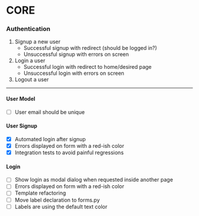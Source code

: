 CORE
========================
### Authentication
1. Signup a new user
    * Successful signup with redirect (should be logged in?)
    * Unsuccessful signup with errors on screen
2. Login a user
    * Successful login with redirect to home/desired page
    * Unsuccessful login with errors on screen
3. Logout a user
----------------------------------------------
#### User Model
- [ ] User email should be unique
  
#### User Signup
- [x] Automated login after signup
- [x] Errors displayed on form with a red-ish color
- [x] Integration tests to avoid painful regressions
  
#### Login
- [ ] Show login as modal dialog when requested inside another page
- [ ] Errors displayed on form with a red-ish color
- [ ] Template refactoring
- [ ] Move label declaration to forms.py
- [ ] Labels are using the default text color